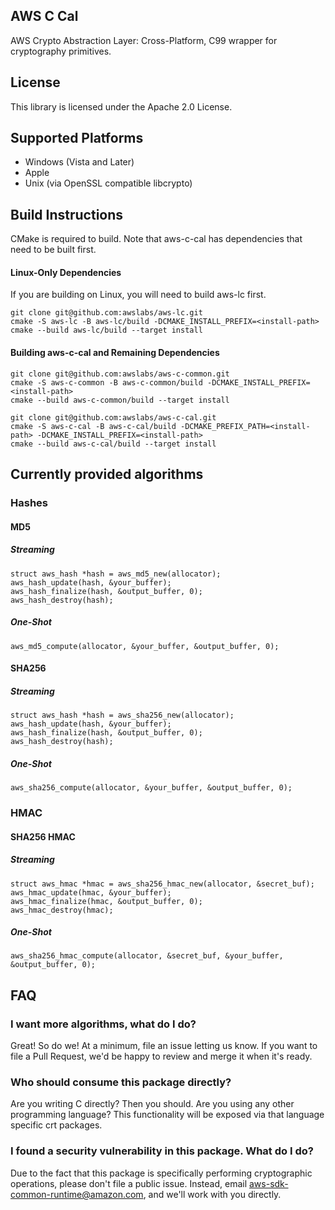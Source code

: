 ## AWS C Cal

AWS Crypto Abstraction Layer: Cross-Platform, C99 wrapper for cryptography primitives.

## License

This library is licensed under the Apache 2.0 License.

## Supported Platforms
* Windows (Vista and Later)
* Apple
* Unix (via OpenSSL compatible libcrypto)

## Build Instructions

CMake is required to build. Note that aws-c-cal has dependencies that need to be built first.

#### Linux-Only Dependencies

If you are building on Linux, you will need to build aws-lc first.

```
git clone git@github.com:awslabs/aws-lc.git
cmake -S aws-lc -B aws-lc/build -DCMAKE_INSTALL_PREFIX=<install-path>
cmake --build aws-lc/build --target install
```

#### Building aws-c-cal and Remaining Dependencies

```
git clone git@github.com:awslabs/aws-c-common.git
cmake -S aws-c-common -B aws-c-common/build -DCMAKE_INSTALL_PREFIX=<install-path>
cmake --build aws-c-common/build --target install

git clone git@github.com:awslabs/aws-c-cal.git
cmake -S aws-c-cal -B aws-c-cal/build -DCMAKE_PREFIX_PATH=<install-path> -DCMAKE_INSTALL_PREFIX=<install-path>
cmake --build aws-c-cal/build --target install
```

## Currently provided algorithms

### Hashes
#### MD5
##### Streaming
````
struct aws_hash *hash = aws_md5_new(allocator);
aws_hash_update(hash, &your_buffer);
aws_hash_finalize(hash, &output_buffer, 0);
aws_hash_destroy(hash);
````

##### One-Shot
````
aws_md5_compute(allocator, &your_buffer, &output_buffer, 0);
````

#### SHA256
##### Streaming
````
struct aws_hash *hash = aws_sha256_new(allocator);
aws_hash_update(hash, &your_buffer);
aws_hash_finalize(hash, &output_buffer, 0);
aws_hash_destroy(hash);
````

##### One-Shot
````
aws_sha256_compute(allocator, &your_buffer, &output_buffer, 0);
````

### HMAC
#### SHA256 HMAC
##### Streaming
````
struct aws_hmac *hmac = aws_sha256_hmac_new(allocator, &secret_buf);
aws_hmac_update(hmac, &your_buffer);
aws_hmac_finalize(hmac, &output_buffer, 0);
aws_hmac_destroy(hmac);
````

##### One-Shot
````
aws_sha256_hmac_compute(allocator, &secret_buf, &your_buffer, &output_buffer, 0);
````

## FAQ
### I want more algorithms, what do I do?
Great! So do we! At a minimum, file an issue letting us know. If you want to file a Pull Request, we'd be happy to review and merge it when it's ready.
### Who should consume this package directly?
Are you writing C directly? Then you should.
Are you using any other programming language? This functionality will be exposed via that language specific crt packages.
### I found a security vulnerability in this package. What do I do?
Due to the fact that this package is specifically performing cryptographic operations, please don't file a public issue. Instead, email aws-sdk-common-runtime@amazon.com, and we'll work with you directly.

